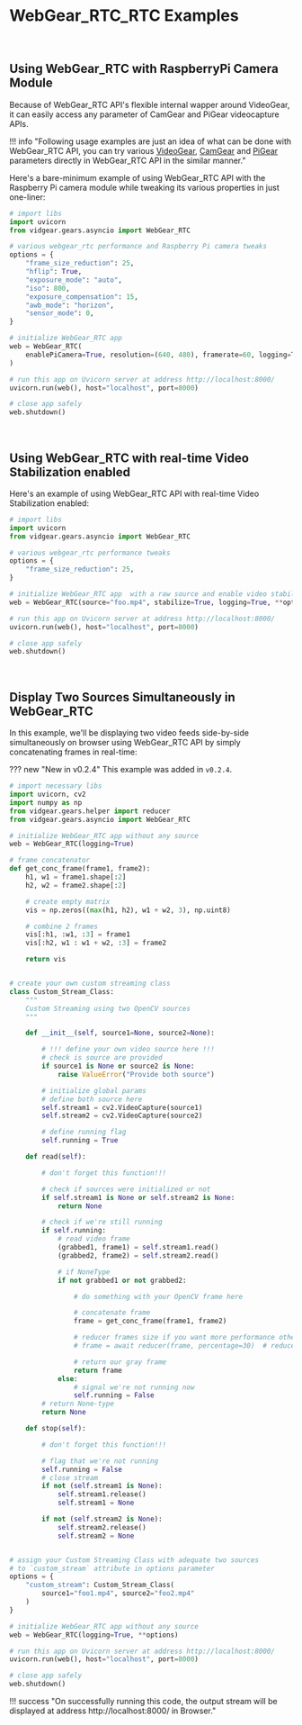 <!--
===============================================
vidgear library source-code is deployed under the Apache 2.0 License:

Copyright (c) 2019 Abhishek Thakur(@abhiTronix) <abhi.una12@gmail.com>

Licensed under the Apache License, Version 2.0 (the "License");
you may not use this file except in compliance with the License.
You may obtain a copy of the License at

   http://www.apache.org/licenses/LICENSE-2.0

Unless required by applicable law or agreed to in writing, software
distributed under the License is distributed on an "AS IS" BASIS,
WITHOUT WARRANTIES OR CONDITIONS OF ANY KIND, either express or implied.
See the License for the specific language governing permissions and
limitations under the License.
===============================================
-->

# WebGear_RTC_RTC Examples

&thinsp;

## Using WebGear_RTC with RaspberryPi Camera Module

Because of WebGear_RTC API's flexible internal wapper around VideoGear, it can easily access any parameter of CamGear and PiGear videocapture APIs.

!!! info "Following usage examples are just an idea of what can be done with WebGear_RTC API, you can try various [VideoGear](../../gears/videogear/params/), [CamGear](../../gears/camgear/params/) and [PiGear](../../gears/pigear/params/) parameters directly in WebGear_RTC API in the similar manner."
 
Here's a bare-minimum example of using WebGear_RTC API with the Raspberry Pi camera module while tweaking its various properties in just one-liner:

```python
# import libs
import uvicorn
from vidgear.gears.asyncio import WebGear_RTC

# various webgear_rtc performance and Raspberry Pi camera tweaks
options = {
    "frame_size_reduction": 25,
    "hflip": True,
    "exposure_mode": "auto",
    "iso": 800,
    "exposure_compensation": 15,
    "awb_mode": "horizon",
    "sensor_mode": 0,
}

# initialize WebGear_RTC app
web = WebGear_RTC(
    enablePiCamera=True, resolution=(640, 480), framerate=60, logging=True, **options
)

# run this app on Uvicorn server at address http://localhost:8000/
uvicorn.run(web(), host="localhost", port=8000)

# close app safely
web.shutdown()
```

&nbsp;

## Using WebGear_RTC with real-time Video Stabilization enabled
 
Here's an example of using WebGear_RTC API with real-time Video Stabilization enabled:

```python
# import libs
import uvicorn
from vidgear.gears.asyncio import WebGear_RTC

# various webgear_rtc performance tweaks
options = {
    "frame_size_reduction": 25,
}

# initialize WebGear_RTC app  with a raw source and enable video stabilization(`stabilize=True`)
web = WebGear_RTC(source="foo.mp4", stabilize=True, logging=True, **options)

# run this app on Uvicorn server at address http://localhost:8000/
uvicorn.run(web(), host="localhost", port=8000)

# close app safely
web.shutdown()
```

&nbsp;

## Display Two Sources Simultaneously in WebGear_RTC

In this example, we'll be displaying two video feeds side-by-side simultaneously on browser using WebGear_RTC API by simply concatenating frames in real-time: 

??? new "New in v0.2.4" 
    This example was added in `v0.2.4`.

```python hl_lines="10-22 26-92 97-101"
# import necessary libs
import uvicorn, cv2
import numpy as np
from vidgear.gears.helper import reducer
from vidgear.gears.asyncio import WebGear_RTC

# initialize WebGear_RTC app without any source
web = WebGear_RTC(logging=True)

# frame concatenator
def get_conc_frame(frame1, frame2):
    h1, w1 = frame1.shape[:2]
    h2, w2 = frame2.shape[:2]

    # create empty matrix
    vis = np.zeros((max(h1, h2), w1 + w2, 3), np.uint8)

    # combine 2 frames
    vis[:h1, :w1, :3] = frame1
    vis[:h2, w1 : w1 + w2, :3] = frame2

    return vis


# create your own custom streaming class
class Custom_Stream_Class:
    """
    Custom Streaming using two OpenCV sources
    """

    def __init__(self, source1=None, source2=None):

        # !!! define your own video source here !!!
        # check is source are provided
        if source1 is None or source2 is None:
            raise ValueError("Provide both source")

        # initialize global params
        # define both source here
        self.stream1 = cv2.VideoCapture(source1)
        self.stream2 = cv2.VideoCapture(source2)

        # define running flag
        self.running = True

    def read(self):

        # don't forget this function!!!

        # check if sources were initialized or not
        if self.stream1 is None or self.stream2 is None:
            return None

        # check if we're still running
        if self.running:
            # read video frame
            (grabbed1, frame1) = self.stream1.read()
            (grabbed2, frame2) = self.stream2.read()

            # if NoneType
            if not grabbed1 or not grabbed2:

                # do something with your OpenCV frame here

                # concatenate frame
                frame = get_conc_frame(frame1, frame2)

                # reducer frames size if you want more performance otherwise comment this line
                # frame = await reducer(frame, percentage=30)  # reduce frame by 30%

                # return our gray frame
                return frame
            else:
                # signal we're not running now
                self.running = False
        # return None-type
        return None

    def stop(self):

        # don't forget this function!!!

        # flag that we're not running
        self.running = False
        # close stream
        if not (self.stream1 is None):
            self.stream1.release()
            self.stream1 = None

        if not (self.stream2 is None):
            self.stream2.release()
            self.stream2 = None


# assign your Custom Streaming Class with adequate two sources
# to `custom_stream` attribute in options parameter
options = {
    "custom_stream": Custom_Stream_Class(
        source1="foo1.mp4", source2="foo2.mp4"
    )
}

# initialize WebGear_RTC app without any source
web = WebGear_RTC(logging=True, **options)

# run this app on Uvicorn server at address http://localhost:8000/
uvicorn.run(web(), host="localhost", port=8000)

# close app safely
web.shutdown()
``` 

!!! success "On successfully running this code, the output stream will be displayed at address http://localhost:8000/ in Browser."


&nbsp;